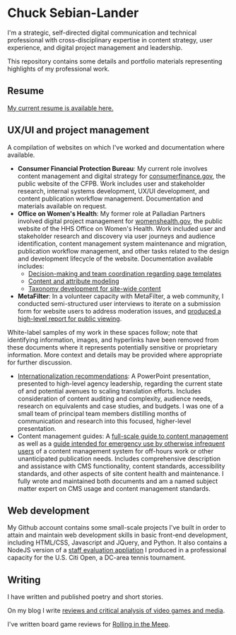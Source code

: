 # Chuck Sebian-Lander
I'm a strategic, self-directed digital communication and technical professional with cross-disciplinary expertise in content strategy, user experience, and digital project management and leadership.

This repository contains some details and portfolio materials representing highlights of my professional work.

## Resume
[My current resume is available here.](https://github.com/csebianlander/csl-portfolio/blob/main/Resume%20-%20Sebian-Lander%2C%20Chuck.pdf)

## UX/UI and project management
A compilation of websites on which I've worked and documentation where available.

- **Consumer Financial Protection Bureau**: My current role involves content management and digital strategy for [consumerfinance.gov](https://www.consumerfinance.gov), the public website of the CFPB. Work includes user and stakeholder research, internal systems development, UX/UI development, and content publication workflow management. Documentation and materials available on request.
- **Office on Women's Health**: My former role at Palladian Partners involved digital project management for [womenshealth.gov](https://www.womenshealth.gov), the public website of the HHS Office on Women's Health. Work included user and stakeholder research and discovery via user journeys and audience identification, content management system maintenance and migration, publication workflow management, and other tasks related to the design and development lifecycle of the website. Documentation available includes:
  - [Decision-making and team coordination regarding page templates](https://github.com/csebianlander/csl-portfolio/blob/main/OWH%20-%20Template%20Decision-Making%20(Blog).pdf)
  - [Content and attribute modeling](https://github.com/csebianlander/csl-portfolio/blob/main/OWH%20-%20Content%20Types%20and%20Attributes.xlsx)
  - [Taxonomy development for site-wide content](https://github.com/csebianlander/csl-portfolio/blob/main/OWH%20-%20Organized%20Taxonomy.xlsx)
- **MetaFilter**: In a volunteer capacity with MetaFilter, a web community, I conducted semi-structured user interviews to iterate on a submission form for website users to address moderation issues, and [produced a high-level report for public viewing](https://github.com/csebianlander/csl-portfolio/blob/main/MetaFilter%20-%20User%20Interviews%20and%20Results.pdf).

White-label samples of my work in these spaces follow; note that identifying information, images, and hyperlinks have been removed from these documents where it represents potentially sensitive or proprietary information. More context and details may be provided where appropriate for further discussion.
- [Internationalization recommendations](https://github.com/csebianlander/csl-portfolio/blob/main/WHITE%20LABEL%20SAMPLE%20-%20Internationalization%20Scaling%20Proposal.pdf): A PowerPoint presentation, presented to high-level agency leadership, regarding the current state of and potential avenues to scaling translation efforts. Includes consideration of content auditing and complexity, audience needs, research on equivalents and case studies, and budgets. I was one of a small team of principal team members distilling months of communication and research into this focused, higher-level presentation.
- Content management guides: A [full-scale guide to content management](https://github.com/csebianlander/csl-portfolio/blob/main/WHITE%20LABEL%20SAMPLE%20-%20CMS%20and%20Publishing%20Guide.pdf) as well as a [guide intended for emergency use by otherwise infrequent users](https://github.com/csebianlander/csl-portfolio/blob/main/WHITE%20LABEL%20SAMPLE%20-%20Emergency%20Onboarding%20and%20Training.pdf) of a content management system for off-hours work or other unanticipated publication needs. Includes comprehensive description and assistance with CMS functionality, content standards, accessibility standards, and other aspects of site content health and maintenance. I fully wrote and maintained both documents and am a named subject matter expert on CMS usage and content management standards.


## Web development
My Github account contains some small-scale projects I've built in order to attain and maintain web development skills in basic front-end development, including HTML/CSS, Javascript and JQuery, and Python. It also contains a NodeJS version of a [staff evaluation appliation](https://github.com/csebianlander/cobpe2021) I produced in a professional capacity for the U.S. Citi Open, a DC-area tennis tournament.

## Writing
I have written and published poetry and short stories.

On my blog I write [reviews and critical analysis of video games and media](https://write.as/kybard/).

I've written board game reviews for [Rolling in the Meep](https://rollinginthemeep.com/).
